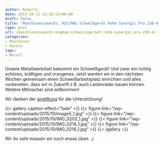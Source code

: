 ```yaml
---
author: Roberto
date: 2015-10-12 13:43:21+00:00
draft: false
title: 'Maschinenzuwachs: MIG/MAG Schweißgerät Rehm Synergic.Pro 230-4'
type: post
url: /maschinenzuwachs-migmag-schweissgeraet-rehm-synergic-pro-230-4/
categories:
- Maschinen
- Verein
tags:
- Metall
---
```


Unsere Metallwerkstatt bekommt ein Schweißgerät! Und zwar ein richtig schönes, kräftiges und orangenes. Jetzt werden wir in den nächsten Wochen gemeinsam einen Schweißarbeitsplatz einrichten und alles vorbereiten, dass wir in Zukunft z.B. auch Lastenräder bauen können. Weitere Mitmacher sind willkommen!<!-- more -->

Wir danken der [anstiftung](https://anstiftung.de) für die Unterstützung!


{{< gallery caption-effect="fade" >}}
  {{< figure link="/wp-content/uploads/2015/10/image5_1.jpg" >}}
{{< figure link="/wp-content/uploads/2015/10/IMG_0203_1.jpg" >}}
{{< figure link="/wp-content/uploads/2015/10/IMG_0214_1.jpg" >}}
{{< figure link="/wp-content/uploads/2015/10/IMG_0216_1.jpg" >}}
{{< /gallery >}}

Wir ihr seht müssen wir noch etwas üben. ;)

